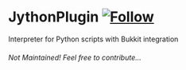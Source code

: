 JythonPlugin [![Follow](https://img.shields.io/twitter/follow/MissingClara.svg)](http://twitter.com/intent/user?screen_name=MissingClara)
===

Interpreter for Python scripts with Bukkit integration

###### Not Maintained! Feel free to contribute...
